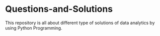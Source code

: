 # Questions-and-Solutions
This repository is all about different type of solutions of data analytics by using Python Programming.
